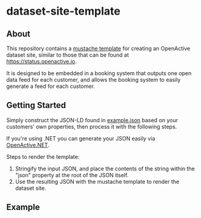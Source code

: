 # dataset-site-template

## About
This repository contains a [mustache template](https://www.openactive.io/dataset-site-template/datasetsite.mustache) for creating an OpenActive dataset site, similar to those that can be found at https://status.openactive.io.

It is designed to be embedded in a booking system that outputs one open data feed for each customer, and allows the booking system to easily generate a feed for each customer.

## Getting Started

Simply construct the JSON-LD found in [example.json](https://www.openactive.io/dataset-site-template/example.json) based on your customers' own properties, then process it with the following steps.

If you're using .NET you can generate your JSON easily via [OpenActive.NET](https://www.nuget.org/packages/OpenActive.NET/).

Steps to render the template:

1. Stringify the input JSON, and place the contents of the string within the "json" property at the root of the JSON itself.
2. Use the resulting JSON with the mustache template to render the dataset site.

## Example

<script async src="//jsfiddle.net/nickevansuk/msby0vqg/12/embed/js,result/"></script>
